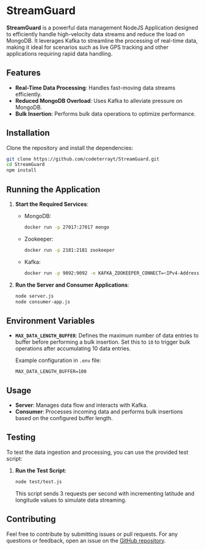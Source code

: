 # StreamGuard

**StreamGuard** is a powerful data management NodeJS Application designed to efficiently handle high-velocity data streams and reduce the load on MongoDB. It leverages Kafka to streamline the processing of real-time data, making it ideal for scenarios such as live GPS tracking and other applications requiring rapid data handling.

## Features

- **Real-Time Data Processing**: Handles fast-moving data streams efficiently.
- **Reduced MongoDB Overload**: Uses Kafka to alleviate pressure on MongoDB.
- **Bulk Insertion**: Performs bulk data operations to optimize performance.

## Installation

Clone the repository and install the dependencies:

```bash
git clone https://github.com/codeterrayt/StreamGuard.git
cd StreamGuard
npm install
```

## Running the Application

1. **Start the Required Services**:

   - MongoDB:
     ```bash
     docker run -p 27017:27017 mongo
     ```
   - Zookeeper:
     ```bash
     docker run -p 2181:2181 zookeeper
     ```
   - Kafka:
     ```bash
     docker run -p 9092:9092 -e KAFKA_ZOOKEEPER_CONNECT=<IPv4-Address>:2181 -e KAFKA_ADVERTISED_LISTENERS=PLAINTEXT://<IPv4-Address>:9092 -e KAFKA_OFFSETS_TOPIC_REPLICATION_FACTOR=1 confluentinc/cp-kafka
     ```

2. **Run the Server and Consumer Applications**:

   ```bash
   node server.js
   node consumer-app.js
   ```

## Environment Variables

- **`MAX_DATA_LENGTH_BUFFER`**: Defines the maximum number of data entries to buffer before performing a bulk insertion. Set this to `10` to trigger bulk operations after accumulating 10 data entries.

   Example configuration in `.env` file:

   ```env
   MAX_DATA_LENGTH_BUFFER=100
   ```

## Usage

- **Server**: Manages data flow and interacts with Kafka.
- **Consumer**: Processes incoming data and performs bulk insertions based on the configured buffer length.

## Testing

To test the data ingestion and processing, you can use the provided test script:

1. **Run the Test Script**:

   ```bash
   node test/test.js
   ```

   This script sends 3 requests per second with incrementing latitude and longitude values to simulate data streaming.


## Contributing

Feel free to contribute by submitting issues or pull requests. For any questions or feedback, open an issue on the [GitHub repository](https://github.com/codeterrayt/StreamGuard).
